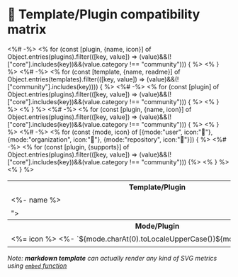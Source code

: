 # 🧰 Template/Plugin compatibility matrix

<table>
  <tr>
    <th nowrap="nowrap">Template/Plugin</th><%# -%>
    <% for (const [plugin, {name, icon}] of Object.entries(plugins).filter(([key, value]) => (value)&&(!["core"].includes(key))&&(value.category !== "community"))) { %>
    <th nowrap="nowrap" align="center" title="<%= name %>"><%= icon %></th><% } %>
  </tr><%# -%>
  <% for (const [template, {name, readme}] of Object.entries(templates).filter(([key, value]) => (value)&&(!["community"].includes(key)))) { %>
  <tr>
    <td nowrap="nowrap"><%- name %></td><%# -%>
    <% for (const [plugin] of Object.entries(plugins).filter(([key, value]) => (value)&&(!["core"].includes(key))&&(value.category !== "community"))) { %>
    <td nowrap="nowrap" align="center" data-plugin="<%= plugin %>"><%= {true:"✔️", false:"❌", embed:"✓"}[readme.compatibility[plugin]] %></td><% } %>
  </tr><% } %>
  <tr>
    <td colspan="<%= Object.entries(plugins).filter(([key, value]) => (value)&&(!["core"].includes(key))&&(value.category !== "community")).length %>"></td>
  </tr>
  <tr>
    <th nowrap="nowrap">Mode/Plugin</th><%# -%>
    <% for (const [plugin, {name, icon}] of Object.entries(plugins).filter(([key, value]) => (value)&&(!["core"].includes(key))&&(value.category !== "community"))) { %>
    <th nowrap="nowrap" align="center" title="<%= name %>"><%= icon %></th><% } %>
  </tr><%# -%>
  <% for (const {mode, icon} of [{mode:"user", icon:"👤"}, {mode:"organization", icon:"👥"}, {mode:"repository", icon:"📓"}]) { %>
  <tr>
    <td nowrap="nowrap"><%= icon %> <%- `${mode.charAt(0).toLocaleUpperCase()}${mode.substring(1)}` %></td><%# -%>
    <% for (const [plugin, {supports}] of Object.entries(plugins).filter(([key, value]) => (value)&&(!["core"].includes(key))&&(value.category !== "community"))) {%>
    <td nowrap="nowrap" align="center" data-plugin="<%= plugin %>"><%= supports.includes(mode) ? "✔️" : "❌" %></td><% } %>
  </tr><% } %>
</table>

*Note: **markdown template** can actually render any kind of SVG metrics using [`embed` function](https://github.com/lowlighter/metrics/blob/master/source/templates/markdown/example.md#embedding-svg-metrics)*
